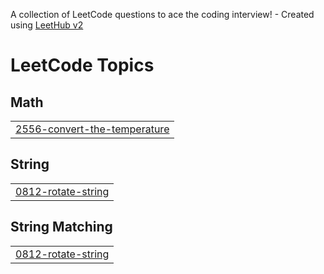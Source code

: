 A collection of LeetCode questions to ace the coding interview! - Created using [LeetHub v2](https://github.com/arunbhardwaj/LeetHub-2.0)
<!---LeetCode Topics Start-->
# LeetCode Topics
## Math
|  |
| ------- |
| [2556-convert-the-temperature](https://github.com/itseyuliyu/dsa/tree/master/2556-convert-the-temperature) |
## String
|  |
| ------- |
| [0812-rotate-string](https://github.com/itseyuliyu/dsa/tree/master/0812-rotate-string) |
## String Matching
|  |
| ------- |
| [0812-rotate-string](https://github.com/itseyuliyu/dsa/tree/master/0812-rotate-string) |
<!---LeetCode Topics End-->